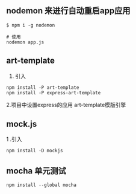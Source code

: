## nodemon 来进行自动重启app应用
``` shell
$ npm i -g nodemon

# 使用
nodemon app.js
```

## art-template
1. 引入
```shell
npm install -P art-template
npm install -P express-art-template
```
2.项目中设置express的应用
art-template模版引擎

## mock.js
1 .引入
```shell
npm install -D mockjs
```

## mocha 单元测试
```shell
npm install --global mocha
```



   